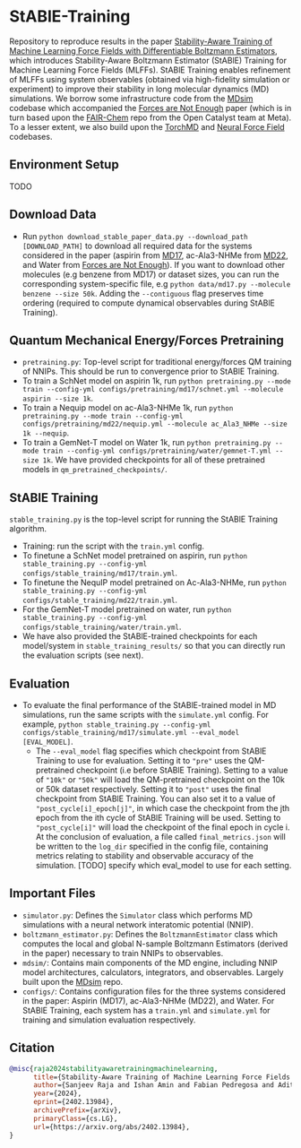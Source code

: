 # StABlE-Training
Repository to reproduce results in the paper [Stability-Aware Training of Machine Learning Force Fields with Differentiable Boltzmann Estimators](https://arxiv.org/abs/2402.13984), which introduces Stability-Aware Boltzmann Estimator (StABlE) Training for Machine Learning Force Fields (MLFFs). StABlE Training enables refinement of MLFFs using system observables (obtained via high-fidelity simulation or experiment) to improve their stability in long molecular dynamics (MD) simulations. We borrow some infrastructure code from the [MDsim](https://github.com/kyonofx/MDsim) codebase which accompanied the [Forces are Not Enough](https://arxiv.org/abs/2210.07237) paper (which is in turn based upon the [FAIR-Chem](https://github.com/FAIR-Chem/fairchem) repo from the Open Catalyst team at Meta). To a lesser extent, we also build upon the [TorchMD](https://github.com/torchmd/mdgrad) and [Neural Force Field](https://github.com/learningmatter-mit/NeuralForceField) codebases. 

## Environment Setup
TODO

## Download Data
- Run ```python download_stable_paper_data.py --download_path [DOWNLOAD_PATH]``` to download all required data for the systems considered in the paper (aspirin from [MD17](http://www.sgdml.org/#datasets), ac-Ala3-NHMe from [MD22](http://www.sgdml.org/#datasets), and Water from [Forces are Not Enough](https://arxiv.org/abs/2210.07237)). If you want to download other molecules (e.g benzene from MD17) or dataset sizes, you can run the corresponding system-specific file, e.g ```python data/md17.py --molecule benzene --size 50k```. Adding the ```--contiguous``` flag preserves time ordering (required to compute dynamical observables during StABlE Training).

## Quantum Mechanical Energy/Forces Pretraining

- ```pretraining.py```: Top-level script for traditional energy/forces QM training of NNIPs. This should be run to convergence prior to StABlE Training. 
- To train a SchNet model on aspirin 1k, run ```python pretraining.py --mode train --config-yml configs/pretraining/md17/schnet.yml --molecule aspirin --size 1k```. 
- To train a Nequip model on ac-Ala3-NHMe 1k, run ```python pretraining.py --mode train --config-yml configs/pretraining/md22/nequip.yml --molecule ac_Ala3_NHMe --size 1k --nequip```. 
- To train a GemNet-T model on Water 1k, run ```python pretraining.py --mode train --config-yml configs/pretraining/water/gemnet-T.yml --size 1k```. We have provided checkpoints for all of these pretrained models in ```qm_pretrained_checkpoints/```.

## StABlE Training
```stable_training.py``` is the top-level script for running the StABlE Training algorithm.

- Training: run the script with the ```train.yml``` config. 
- To finetune a SchNet model pretrained on aspirin, run ```python stable_training.py --config-yml configs/stable_training/md17/train.yml```.
- To finetune the NequIP model pretrained on Ac-Ala3-NHMe, run ```python stable_training.py --config-yml configs/stable_training/md22/train.yml```. 
- For the GemNet-T model pretrained on water, run ```python stable_training.py --config-yml configs/stable_training/water/train.yml```. 
- We have also provided the StABlE-trained checkpoints for each model/system in ```stable_training_results/``` so that you can directly run the evaluation scripts (see next).

## Evaluation
- To evaluate the final performance of the StABlE-trained model in MD simulations, run the same scripts with the ```simulate.yml``` config. For example, ```python stable_training.py --config-yml configs/stable_training/md17/simulate.yml --eval_model [EVAL_MODEL]```.
  - The ```--eval_model``` flag specifies which checkpoint from StABlE Training to use for evaluation. Setting it to ```"pre"``` uses the QM-pretrained checkpoint (i.e before StABlE Training). Setting to a value of ```"10k"``` or       ```"50k"``` will load the QM-pretrained checkpoint on the 10k or 50k dataset respectively. Setting it to ```"post"``` uses the final checkpoint from StABlE Training. You can also set it to a value of ```"post_cycle[i]_epoch[j]"```, in which case the checkpoint from the jth epoch from the ith cycle of StABlE Training will be used. Setting to ```"post_cycle[i]"``` will load the checkpoint of the final epoch in cycle i. At the conclusion of evaluation, a file called ```final_metrics.json``` will be written to the ```log_dir``` specified in the config file, containing metrics relating to stability and observable accuracy of the simulation. [TODO] specify which eval_model to use for each setting. 

## Important Files
- ```simulator.py```: Defines the ```Simulator``` class which performs MD simulations with a neural network interatomic potential (NNIP).
- ```boltzmann_estimator.py```: Defines the ```BoltzmannEstimator``` class which computes the local and global N-sample Boltzmann Estimators (derived in the paper) necessary to train NNIPs to observables.
- ```mdsim/```: Contains main components of the MD engine, including NNIP model architectures, calculators, integrators, and observables. Largely built upon the [MDsim](https://github.com/kyonofx/MDsim) repo.
- ```configs/```: Contains configuration files for the three systems considered in the paper: Aspirin (MD17), ac-Ala3-NHMe (MD22), and Water. For StABlE Training, each system has a ```train.yml``` and ```simulate.yml``` for training and simulation evaluation respectively.
  
## Citation

```bibtex
@misc{raja2024stabilityawaretrainingmachinelearning,
      title={Stability-Aware Training of Machine Learning Force Fields with Differentiable Boltzmann Estimators}, 
      author={Sanjeev Raja and Ishan Amin and Fabian Pedregosa and Aditi S. Krishnapriyan},
      year={2024},
      eprint={2402.13984},
      archivePrefix={arXiv},
      primaryClass={cs.LG},
      url={https://arxiv.org/abs/2402.13984}, 
}
